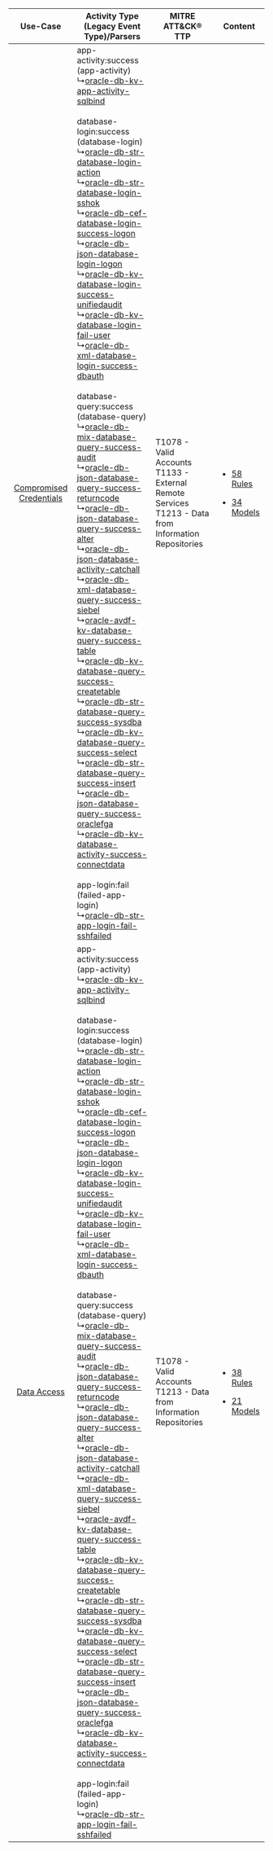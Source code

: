 |    Use-Case    | Activity Type (Legacy Event Type)/Parsers    | MITRE ATT&CK® TTP    | Content    |
|:----:| ---- | ---- | ---- |
| [Compromised Credentials](../../../UseCases/uc_compromised_credentials.md) |  app-activity:success (app-activity)<br> ↳[oracle-db-kv-app-activity-sqlbind](Ps/pC_oracledbkvappactivitysqlbind.md)<br><br> database-login:success (database-login)<br> ↳[oracle-db-str-database-login-action](Ps/pC_oracledbstrdatabaseloginaction.md)<br> ↳[oracle-db-str-database-login-sshok](Ps/pC_oracledbstrdatabaseloginsshok.md)<br> ↳[oracle-db-cef-database-login-success-logon](Ps/pC_oracledbcefdatabaseloginsuccesslogon.md)<br> ↳[oracle-db-json-database-login-logon](Ps/pC_oracledbjsondatabaseloginlogon.md)<br> ↳[oracle-db-kv-database-login-success-unifiedaudit](Ps/pC_oracledbkvdatabaseloginsuccessunifiedaudit.md)<br> ↳[oracle-db-kv-database-login-fail-user](Ps/pC_oracledbkvdatabaseloginfailuser.md)<br> ↳[oracle-db-xml-database-login-success-dbauth](Ps/pC_oracledbxmldatabaseloginsuccessdbauth.md)<br><br> database-query:success (database-query)<br> ↳[oracle-db-mix-database-query-success-audit](Ps/pC_oracledbmixdatabasequerysuccessaudit.md)<br> ↳[oracle-db-json-database-query-success-returncode](Ps/pC_oracledbjsondatabasequerysuccessreturncode.md)<br> ↳[oracle-db-json-database-query-success-alter](Ps/pC_oracledbjsondatabasequerysuccessalter.md)<br> ↳[oracle-db-json-database-activity-catchall](Ps/pC_oracledbjsondatabaseactivitycatchall.md)<br> ↳[oracle-db-xml-database-query-success-siebel](Ps/pC_oracledbxmldatabasequerysuccesssiebel.md)<br> ↳[oracle-avdf-kv-database-query-success-table](Ps/pC_oracleavdfkvdatabasequerysuccesstable.md)<br> ↳[oracle-db-kv-database-query-success-createtable](Ps/pC_oracledbkvdatabasequerysuccesscreatetable.md)<br> ↳[oracle-db-str-database-query-success-sysdba](Ps/pC_oracledbstrdatabasequerysuccesssysdba.md)<br> ↳[oracle-db-kv-database-query-success-select](Ps/pC_oracledbkvdatabasequerysuccessselect.md)<br> ↳[oracle-db-str-database-query-success-insert](Ps/pC_oracledbstrdatabasequerysuccessinsert.md)<br> ↳[oracle-db-json-database-query-success-oraclefga](Ps/pC_oracledbjsondatabasequerysuccessoraclefga.md)<br> ↳[oracle-db-kv-database-activity-success-connectdata](Ps/pC_oracledbkvdatabaseactivitysuccessconnectdata.md)<br><br> app-login:fail (failed-app-login)<br> ↳[oracle-db-str-app-login-fail-sshfailed](Ps/pC_oracledbstrapploginfailsshfailed.md)<br> | T1078 - Valid Accounts<br>T1133 - External Remote Services<br>T1213 - Data from Information Repositories<br> | [<ul><li>58 Rules</li></ul><ul><li>34 Models</li></ul>](RM/r_m_oracle_oracle_database_Compromised_Credentials.md) |
|    [Data Access](../../../UseCases/uc_data_access.md)    |  app-activity:success (app-activity)<br> ↳[oracle-db-kv-app-activity-sqlbind](Ps/pC_oracledbkvappactivitysqlbind.md)<br><br> database-login:success (database-login)<br> ↳[oracle-db-str-database-login-action](Ps/pC_oracledbstrdatabaseloginaction.md)<br> ↳[oracle-db-str-database-login-sshok](Ps/pC_oracledbstrdatabaseloginsshok.md)<br> ↳[oracle-db-cef-database-login-success-logon](Ps/pC_oracledbcefdatabaseloginsuccesslogon.md)<br> ↳[oracle-db-json-database-login-logon](Ps/pC_oracledbjsondatabaseloginlogon.md)<br> ↳[oracle-db-kv-database-login-success-unifiedaudit](Ps/pC_oracledbkvdatabaseloginsuccessunifiedaudit.md)<br> ↳[oracle-db-kv-database-login-fail-user](Ps/pC_oracledbkvdatabaseloginfailuser.md)<br> ↳[oracle-db-xml-database-login-success-dbauth](Ps/pC_oracledbxmldatabaseloginsuccessdbauth.md)<br><br> database-query:success (database-query)<br> ↳[oracle-db-mix-database-query-success-audit](Ps/pC_oracledbmixdatabasequerysuccessaudit.md)<br> ↳[oracle-db-json-database-query-success-returncode](Ps/pC_oracledbjsondatabasequerysuccessreturncode.md)<br> ↳[oracle-db-json-database-query-success-alter](Ps/pC_oracledbjsondatabasequerysuccessalter.md)<br> ↳[oracle-db-json-database-activity-catchall](Ps/pC_oracledbjsondatabaseactivitycatchall.md)<br> ↳[oracle-db-xml-database-query-success-siebel](Ps/pC_oracledbxmldatabasequerysuccesssiebel.md)<br> ↳[oracle-avdf-kv-database-query-success-table](Ps/pC_oracleavdfkvdatabasequerysuccesstable.md)<br> ↳[oracle-db-kv-database-query-success-createtable](Ps/pC_oracledbkvdatabasequerysuccesscreatetable.md)<br> ↳[oracle-db-str-database-query-success-sysdba](Ps/pC_oracledbstrdatabasequerysuccesssysdba.md)<br> ↳[oracle-db-kv-database-query-success-select](Ps/pC_oracledbkvdatabasequerysuccessselect.md)<br> ↳[oracle-db-str-database-query-success-insert](Ps/pC_oracledbstrdatabasequerysuccessinsert.md)<br> ↳[oracle-db-json-database-query-success-oraclefga](Ps/pC_oracledbjsondatabasequerysuccessoraclefga.md)<br> ↳[oracle-db-kv-database-activity-success-connectdata](Ps/pC_oracledbkvdatabaseactivitysuccessconnectdata.md)<br><br> app-login:fail (failed-app-login)<br> ↳[oracle-db-str-app-login-fail-sshfailed](Ps/pC_oracledbstrapploginfailsshfailed.md)<br> | T1078 - Valid Accounts<br>T1213 - Data from Information Repositories<br>    | [<ul><li>38 Rules</li></ul><ul><li>21 Models</li></ul>](RM/r_m_oracle_oracle_database_Data_Access.md)    |